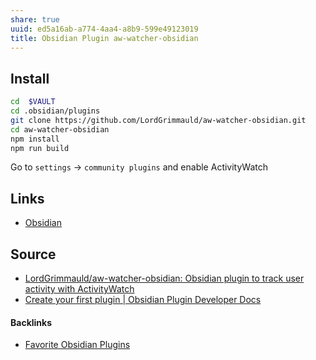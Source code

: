 ```yaml
---
share: true
uuid: ed5a16ab-a774-4aa4-a8b9-599e49123019
title: Obsidian Plugin aw-watcher-obsidian
---
```

## Install

``` bash
cd  $VAULT
cd .obsidian/plugins
git clone https://github.com/LordGrimmauld/aw-watcher-obsidian.git
cd aw-watcher-obsidian
npm install
npm run build
```

Go to `settings` -> `community plugins` and enable ActivityWatch

## Links

* [Obsidian](../f76a085e-f2c8-43bd-a852-47760f01e401)

## Source

* [LordGrimmauld/aw-watcher-obsidian: Obsidian plugin to track user activity with ActivityWatch](https://github.com/LordGrimmauld/aw-watcher-obsidian)
* [Create your first plugin | Obsidian Plugin Developer Docs](https://marcus.se.net/obsidian-plugin-docs/getting-started/create-your-first-plugin)

#### Backlinks

* [Favorite Obsidian Plugins](/275484f1-3b27-4128-93bb-a12846eb3a02)